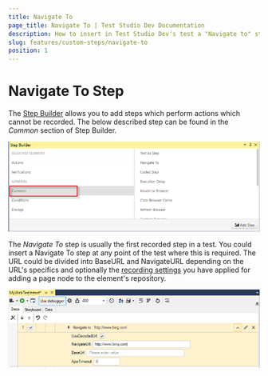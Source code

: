 ```yaml
---
title: Navigate To
page_title: Navigate To | Test Studio Dev Documentation
description: How to insert in Test Studio Dev's test a "Navigate to" step to load a url
slug: features/custom-steps/navigate-to
position: 1
---
```

# Navigate To Step

The <a href="/features/recorder/step-builder" target="_blank">Step Builder</a> allows you to add steps which perform actions which cannot be recorded. The below described step can be found in the _Common_ section of Step Builder.

![Common Section](images/step-builder-common.png)

The _Navigate To_ step is usually the first recorded step in a test. You could insert a Navigate To step at any point of the test where this is required. The URL could be divided into BaseURL and NavigateURL depending on the URL's specifics and optionally the <a href="/features/project-settings/recording-options" target="_blank">recording settings</a> you have applied for adding a page node to the element's repository. 

![Navigate To Step](images/navigate-to-step.png)